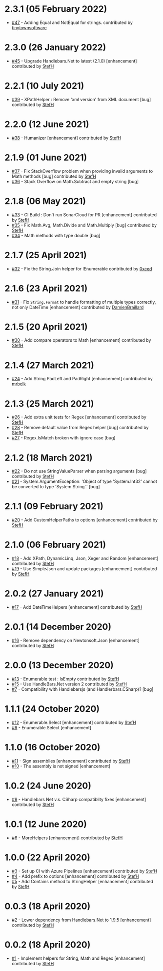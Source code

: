 # 2.3.1 (05 February 2022)
- [#47](https://github.com/Handlebars-Net/Handlebars.Net.Helpers/pull/47) - Adding Equal and NotEqual for strings. contributed by [tinytownsoftware](https://github.com/tinytownsoftware)

# 2.3.0 (26 January 2022)
- [#45](https://github.com/Handlebars-Net/Handlebars.Net.Helpers/pull/45) - Upgrade Handlebars.Net to latest (2.1.0) [enhancement] contributed by [StefH](https://github.com/StefH)

# 2.2.1 (10 July 2021)
- [#39](https://github.com/Handlebars-Net/Handlebars.Net.Helpers/pull/39) - XPathHelper : Remove 'xml version' from XML document [bug] contributed by [StefH](https://github.com/StefH)

# 2.2.0 (12 June 2021)
- [#38](https://github.com/Handlebars-Net/Handlebars.Net.Helpers/pull/38) - Humanizer [enhancement] contributed by [StefH](https://github.com/StefH)

# 2.1.9 (01 June 2021)
- [#37](https://github.com/Handlebars-Net/Handlebars.Net.Helpers/pull/37) - Fix StackOverflow problem when providing invalid arguments to Math methods [bug] contributed by [StefH](https://github.com/StefH)
- [#36](https://github.com/Handlebars-Net/Handlebars.Net.Helpers/issues/36) - Stack Overflow on Math.Subtract and empty string [bug]

# 2.1.8 (06 May 2021)
- [#33](https://github.com/Handlebars-Net/Handlebars.Net.Helpers/pull/33) - CI Build : Don't run SonarCloud for PR [enhancement] contributed by [StefH](https://github.com/StefH)
- [#35](https://github.com/Handlebars-Net/Handlebars.Net.Helpers/pull/35) - Fix Math.Avg, Math.Divide and Math.Multiply [bug] contributed by [StefH](https://github.com/StefH)
- [#34](https://github.com/Handlebars-Net/Handlebars.Net.Helpers/issues/34) - Math methods with type double [bug]

# 2.1.7 (25 April 2021)
- [#32](https://github.com/Handlebars-Net/Handlebars.Net.Helpers/pull/32) - Fix the String.Join helper for IEnumerable contributed by [0xced](https://github.com/0xced)

# 2.1.6 (23 April 2021)
- [#31](https://github.com/Handlebars-Net/Handlebars.Net.Helpers/pull/31) - Fix `String.Format` to handle formatting of multiple types correctly, not only DateTime [enhancement] contributed by [DamienBraillard](https://github.com/DamienBraillard)

# 2.1.5 (20 April 2021)
- [#30](https://github.com/Handlebars-Net/Handlebars.Net.Helpers/pull/30) - Add compare operators to Math [enhancement] contributed by [StefH](https://github.com/StefH)

# 2.1.4 (27 March 2021)
- [#24](https://github.com/Handlebars-Net/Handlebars.Net.Helpers/pull/24) - Add String PadLeft and PadRight  [enhancement] contributed by [mrbelk](https://github.com/mrbelk)

# 2.1.3 (25 March 2021)
- [#26](https://github.com/Handlebars-Net/Handlebars.Net.Helpers/pull/26) - Add extra unit tests for Regex [enhancement] contributed by [StefH](https://github.com/StefH)
- [#28](https://github.com/Handlebars-Net/Handlebars.Net.Helpers/pull/28) - Remove default value from Regex helper [bug] contributed by [StefH](https://github.com/StefH)
- [#27](https://github.com/Handlebars-Net/Handlebars.Net.Helpers/issues/27) - Regex.IsMatch broken with ignore case [bug]

# 2.1.2 (18 March 2021)
- [#22](https://github.com/Handlebars-Net/Handlebars.Net.Helpers/pull/22) - Do not use StringValueParser when parsing arguments [bug] contributed by [StefH](https://github.com/StefH)
- [#21](https://github.com/Handlebars-Net/Handlebars.Net.Helpers/issues/21) - System.ArgumentException: 'Object of type 'System.Int32' cannot be converted to type 'System.String'.' [bug]

# 2.1.1 (09 February 2021)
- [#20](https://github.com/Handlebars-Net/Handlebars.Net.Helpers/pull/20) - Add  CustomHelperPaths to options [enhancement] contributed by [StefH](https://github.com/StefH)

# 2.1.0 (06 February 2021)
- [#18](https://github.com/Handlebars-Net/Handlebars.Net.Helpers/pull/18) - Add XPath, DynamicLinq, Json, Xeger and Random [enhancement] contributed by [StefH](https://github.com/StefH)
- [#19](https://github.com/Handlebars-Net/Handlebars.Net.Helpers/pull/19) - Use SimpleJson and update packages [enhancement] contributed by [StefH](https://github.com/StefH)

# 2.0.2 (27 January 2021)
- [#17](https://github.com/Handlebars-Net/Handlebars.Net.Helpers/pull/17) - Add DateTimeHelpers [enhancement] contributed by [StefH](https://github.com/StefH)

# 2.0.1 (14 December 2020)
- [#16](https://github.com/Handlebars-Net/Handlebars.Net.Helpers/pull/16) - Remove dependency on Newtonsoft.Json [enhancement] contributed by [StefH](https://github.com/StefH)

# 2.0.0 (13 December 2020)
- [#13](https://github.com/Handlebars-Net/Handlebars.Net.Helpers/pull/13) - Enumerable test : IsEmpty contributed by [StefH](https://github.com/StefH)
- [#15](https://github.com/Handlebars-Net/Handlebars.Net.Helpers/pull/15) - Use HandleBars.Net version 2 contributed by [StefH](https://github.com/StefH)
- [#7](https://github.com/Handlebars-Net/Handlebars.Net.Helpers/issues/7) - Compatibility with Handlebarsjs (and Handlerbars.CSharp)? [bug]

# 1.1.1 (24 October 2020)
- [#12](https://github.com/Handlebars-Net/Handlebars.Net.Helpers/pull/12) - Enumerable.Select [enhancement] contributed by [StefH](https://github.com/StefH)
- [#9](https://github.com/Handlebars-Net/Handlebars.Net.Helpers/issues/9) - Enumerable.Select [enhancement]

# 1.1.0 (16 October 2020)
- [#11](https://github.com/Handlebars-Net/Handlebars.Net.Helpers/pull/11) - Sign assemblies [enhancement] contributed by [StefH](https://github.com/StefH)
- [#10](https://github.com/Handlebars-Net/Handlebars.Net.Helpers/issues/10) - The assembly is not signed [enhancement]

# 1.0.2 (24 June 2020)
- [#8](https://github.com/Handlebars-Net/Handlebars.Net.Helpers/pull/8) - Handlebars Net v.s. CSharp compatiblity fixes [enhancement] contributed by [StefH](https://github.com/StefH)

# 1.0.1 (12 June 2020)
- [#6](https://github.com/Handlebars-Net/Handlebars.Net.Helpers/pull/6) - MoreHelpers [enhancement] contributed by [StefH](https://github.com/StefH)

# 1.0.0 (22 April 2020)
- [#3](https://github.com/Handlebars-Net/Handlebars.Net.Helpers/pull/3) - Set up CI with Azure Pipelines [enhancement] contributed by [StefH](https://github.com/StefH)
- [#4](https://github.com/Handlebars-Net/Handlebars.Net.Helpers/pull/4) - Add prefix to options [enhancement] contributed by [StefH](https://github.com/StefH)
- [#5](https://github.com/Handlebars-Net/Handlebars.Net.Helpers/pull/5) - Add Contains method to StringHelper [enhancement] contributed by [StefH](https://github.com/StefH)

# 0.0.3 (18 April 2020)
- [#2](https://github.com/Handlebars-Net/Handlebars.Net.Helpers/pull/2) - Lower dependency from Handlebars.Net to 1.9.5 [enhancement] contributed by [StefH](https://github.com/StefH)

# 0.0.2 (18 April 2020)
- [#1](https://github.com/Handlebars-Net/Handlebars.Net.Helpers/pull/1) - Implement helpers for String, Math and Regex [enhancement] contributed by [StefH](https://github.com/StefH)

